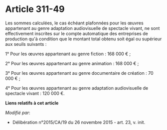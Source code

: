 # Article 311-49

Les sommes calculées, le cas échéant plafonnées pour les œuvres appartenant au genre adaptation audiovisuelle de spectacle
vivant,  ne sont effectivement inscrites sur le compte automatique des entreprises de production qu'à condition que le
montant total obtenu soit égal ou supérieur aux seuils suivants : 

1° Pour les œuvres appartenant au genre fiction : 168 000 € ; 

2° Pour les œuvres appartenant au genre animation : 168 000 € ; 

3° Pour les œuvres appartenant au genre documentaire de création : 70 000 € ; 

4° Pour les œuvres appartenant au genre adaptation audiovisuelle de spectacle vivant : 120 000 €.

**Liens relatifs à cet article**

_Modifié par_:

  - Délibération n°2015/CA/19 du 26 novembre 2015 - art. 23, v. init.
